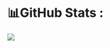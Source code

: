 # 📊GitHub Stats :

![](https://github-readme-stats.vercel.app/api/top-langs/?username=kwameowusu&theme=merko&hide_border=true&include_all_commits=false&count_private=false&layout=compact)



  
